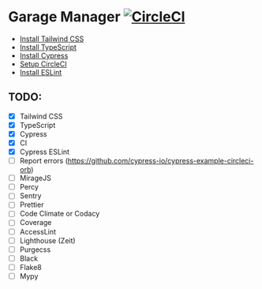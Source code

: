 # Garage Manager [![CircleCI](https://circleci.com/gh/dpatz/garage-manager.svg?style=svg)](https://circleci.com/gh/dpatz/garage-manager)

- [Install Tailwind CSS](docs/install_tailwind_css.md)
- [Install TypeScript](docs/install_typescript.md)
- [Install Cypress](docs/install_cypress.md)
- [Setup CircleCI](docs/setup_circle_ci.md)
- [Install ESLint](docs/install_eslint.md)

## TODO:
- [x] Tailwind CSS
- [x] TypeScript
- [x] Cypress
- [x] CI
- [x] Cypress ESLint
- [ ] Report errors (https://github.com/cypress-io/cypress-example-circleci-orb)
- [ ] MirageJS
- [ ] Percy
- [ ] Sentry
- [ ] Prettier
- [ ] Code Climate or Codacy
- [ ] Coverage
- [ ] AccessLint
- [ ] Lighthouse (Zeit)
- [ ] Purgecss
- [ ] Black
- [ ] Flake8
- [ ] Mypy
